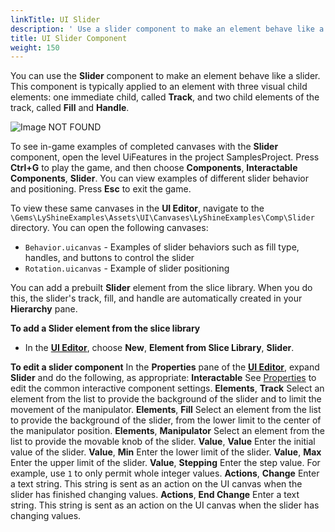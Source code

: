 ```yaml
---
linkTitle: UI Slider
description: ' Use a slider component to make an element behave like a slider in O3DE''s UI Editor. '
title: UI Slider Component
weight: 150
---
```


You can use the **Slider** component to make an element behave like a slider. This component is typically applied to an element with three visual child elements: one immediate child, called **Track**, and two child elements of the track, called **Fill** and **Handle**.

![Image NOT FOUND](/images/user-guide/interactivity/user-interface/editor/components/ui-editor-slider-components.png)

To see in-game examples of completed canvases with the **Slider** component, open the level UiFeatures in the project SamplesProject. Press **Ctrl+G** to play the game, and then choose **Components**, **Interactable Components**, **Slider**. You can view examples of different slider behavior and positioning. Press **Esc** to exit the game.

To view these same canvases in the **UI Editor**, navigate to the `\Gems\LyShineExamples\Assets\UI\Canvases\LyShineExamples\Comp\Slider` directory. You can open the following canvases:
+ `Behavior.uicanvas` - Examples of slider behaviors such as fill type, handles, and buttons to control the slider
+ `Rotation.uicanvas` - Example of slider positioning

You can add a prebuilt **Slider** element from the slice library. When you do this, the slider's track, fill, and handle are automatically created in your **Hierarchy** pane.

**To add a Slider element from the slice library**
+ In the [**UI Editor**](/docs/user-guide/interactivity/user-interface/editor/working), choose **New**, **Element from Slice Library**, **Slider**.

**To edit a slider component**
In the **Properties** pane of the [**UI Editor**](/docs/user-guide/interactivity/user-interface/editor/working), expand **Slider** and do the following, as appropriate:
**Interactable**
See [Properties](./components-interactive-properties) to edit the common interactive component settings.
**Elements**, **Track**
Select an element from the list to provide the background of the slider and to limit the movement of the manipulator.
**Elements**, **Fill**
Select an element from the list to provide the background of the slider, from the lower limit to the center of the manipulator position.
**Elements**, **Manipulator**
Select an element from the list to provide the movable knob of the slider.
**Value**, **Value**
Enter the initial value of the slider.
**Value**, **Min**
Enter the lower limit of the slider.
**Value**, **Max**
Enter the upper limit of the slider.
**Value**, **Stepping**
Enter the step value. For example, use `1` to only permit whole integer values.
**Actions**, **Change**
Enter a text string. This string is sent as an action on the UI canvas when the slider has finished changing values.
**Actions**, **End Change**
Enter a text string. This string is sent as an action on the UI canvas when the slider has changing values.
